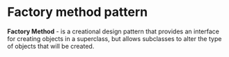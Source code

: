 # Factory method pattern

**Factory Method** - is a creational design pattern that provides an interface for creating objects
in a superclass, but allows subclasses to alter the type of objects that will be created.